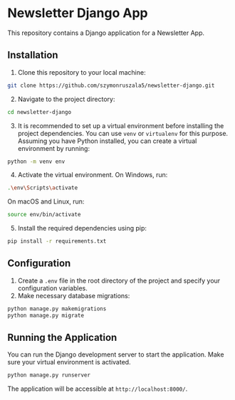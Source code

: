 # Newsletter Django App

This repository contains a Django application for a Newsletter App.

## Installation
1. Clone this repository to your local machine:
```bash
git clone https://github.com/szymonruszala5/newsletter-django.git
```
2. Navigate to the project directory:
```bash
cd newsletter-django
```
3. It is recommended to set up a virtual environment before installing the project dependencies. You can use `venv` or `virtualenv` for this purpose. Assuming you have Python installed, you can create a virtual environment by running:
```bash
python -m venv env
```
4. Activate the virtual environment. On Windows, run:
```bash
.\env\Scripts\activate
```
On macOS and Linux, run:
```bash
source env/bin/activate
```
5. Install the required dependencies using pip:
```bash
pip install -r requirements.txt
```
## Configuration
1. Create a `.env` file in the root directory of the project and specify your configuration variables.
2. Make necessary database migrations:
```bash
python manage.py makemigrations
python manage.py migrate
```
## Running the Application
You can run the Django development server to start the application. Make sure your virtual environment is activated.
```bash
python manage.py runserver
```
The application will be accessible at `http://localhost:8000/`.

